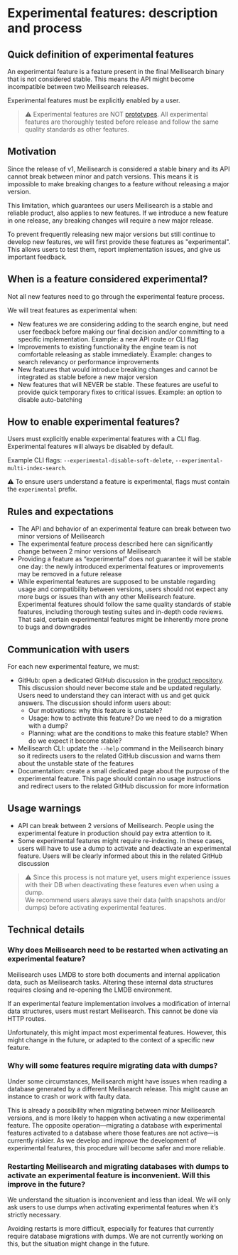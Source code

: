 # Experimental features: description and process

## Quick definition of experimental features

An experimental feature is a feature present in the final Meilisearch binary that is not considered stable. This means the API might become incompatible between two Meilisearch releases.

Experimental features must be explicitly enabled by a user.

> ⚠️ Experimental features are NOT [prototypes](./prototypes.md). All experimental features are thoroughly tested before release and follow the same quality standards as other features.

## Motivation

Since the release of v1, Meilisearch is considered a stable binary and its API cannot break between minor and patch versions. This means it is impossible to make breaking changes to a feature without releasing a major version.

This limitation, which guarantees our users Meilisearch is a stable and reliable product, also applies to new features. If we introduce a new feature in one release, any breaking changes will require a new major release.

To prevent frequently releasing new major versions but still continue to develop new features, we will first provide these features as "experimental". This allows users to test them, report implementation issues, and give us important feedback.

## When is a feature considered experimental?

Not all new features need to go through the experimental feature process.

We will treat features as experimental when:

- New features we are considering adding to the search engine, but need user feedback before making our final decision and/or committing to a specific implementation. Example: a new API route or CLI flag
- Improvements to existing functionality the engine team is not comfortable releasing as stable immediately. Example: changes to search relevancy or performance improvements
- New features that would introduce breaking changes and cannot be integrated as stable before a new major version
- New features that will NEVER be stable. These features are useful to provide quick temporary fixes to critical issues. Example: an option to disable auto-batching

## How to enable experimental features?

Users must explicitly enable experimental features with a CLI flag. Experimental features will always be disabled by default.

Example CLI flags: `--experimental-disable-soft-delete`, `--experimental-multi-index-search`.

⚠️ To ensure users understand a feature is experimental, flags must contain the `experimental` prefix.

## Rules and expectations

- The API and behavior of an experimental feature can break between two minor versions of Meilisearch
- The experimental feature process described here can significantly change between 2 minor versions of Meilisearch
- Providing a feature as “experimental” does not guarantee it will be stable one day: the newly introduced experimental features or improvements may be removed in a future release
- While experimental features are supposed to be unstable regarding usage and compatibility between versions, users should not expect any more bugs or issues than with any other Meilisearch feature. Experimental features should follow the same quality standards of stable features, including thorough testing suites and in-depth code reviews. That said, certain experimental features might be inherently more prone to bugs and downgrades

## Communication with users

For each new experimental feature, we must:
- GitHub: open a dedicated GitHub discussion in the  [product repository](https://github.com/meilisearch/product/discussions). This discussion should never become stale and be updated regularly. Users need to understand they can interact with us and get quick answers. The discussion should inform users about:
  - Our motivations: why this feature is unstable?
  - Usage: how to activate this feature? Do we need to do a migration with a dump?
  - Planning: what are the conditions to make this feature stable? When do we expect it become stable?
- Meilisearch CLI: update the `--help` command in the Meilisearch binary so it redirects users to the related GitHub discussion and warns them about the unstable state of the features
- Documentation: create a small dedicated page about the purpose of the experimental feature. This page should contain no usage instructions and redirect users to the related GitHub discussion for more information

## Usage warnings

- API can break between 2 versions of Meilisearch. People using the experimental feature in production should pay extra attention to it.
- Some experimental features might require re-indexing. In these cases, users will have to use a dump to activate and deactivate an experimental feature. Users will be clearly informed about this in the related GitHub discussion

> ⚠️ Since this process is not mature yet, users might experience issues with their DB when deactivating these features even when using a dump.<br>
> We recommend users always save their data (with snapshots and/or dumps) before activating experimental features.

## Technical details

### Why does Meilisearch need to be restarted when activating an experimental feature?

Meilisearch uses LMDB to store both documents and internal application data, such as Meilisearch tasks. Altering these internal data structures requires closing and re-opening the LMDB environment.

If an experimental feature implementation involves a modification of internal data structures, users must restart Meilisearch. This cannot be done via HTTP routes.

Unfortunately, this might impact most experimental features. However, this might change in the future, or adapted to the context of a specific new feature.

### Why will some features require migrating data with dumps?

Under some circumstances, Meilisearch might have issues when reading a database generated by a different Meilisearch release. This might cause an instance to crash or work with faulty data.

This is already a possibility when migrating between minor Meilisearch versions, and is more likely to happen when activating a new experimental feature. The opposite operation—migrating a database with experimental features activated to a database where those features are not active—is currently riskier. As we develop and improve the development of experimental features, this procedure will become safer and more reliable.

### Restarting Meilisearch and migrating databases with dumps to activate an experimental feature is inconvenient. Will this improve in the future?

We understand the situation is inconvenient and less than ideal. We will only ask users to use dumps when activating experimental features when it’s strictly necessary.

Avoiding restarts is more difficult, especially for features that currently require database migrations with dumps. We are not currently working on this, but the situation might change in the future.
